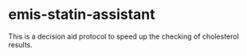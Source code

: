 # emis-statin-assistant
This is a decision aid protocol to speed up the checking of cholesterol results. 
